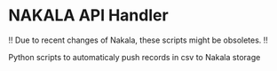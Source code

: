 # NAKALA API Handler

!! Due to recent changes of Nakala, these scripts might be obsoletes. !!

Python scripts to automaticaly push records in csv to Nakala storage
